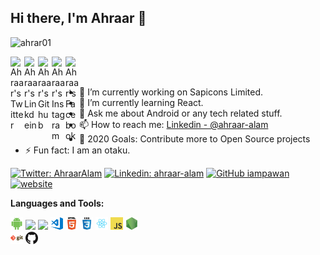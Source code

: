 
## Hi there, I'm Ahraar  👋

<p align="left"> <img src="https://komarev.com/ghpvc/?username=ahrar01&label=Views&color=blue&style=plastic" alt="ahrar01" /> </p>

<a href="https://twitter.com/AhraarAlam">
  <img align="left" alt="Ahraar's Twitter" width="22px" src="https://cdn.jsdelivr.net/npm/simple-icons@v3/icons/twitter.svg" />
</a>
<a href="https://www.linkedin.com/in/ahraar-alam/">
  <img align="left" alt="Ahraar's Linkdein" width="22px" src="https://cdn.jsdelivr.net/npm/simple-icons@v3/icons/linkedin.svg" />
</a>
<a href="https://github.com/ahrar01">
  <img align="left" alt="Ahraar's Github" width="22px" src="https://cdn.jsdelivr.net/npm/simple-icons@v3/icons/github.svg" />
</a>
<a href="https://instagram.com/ahraaralam/">
  <img align="left" alt="Ahraar's Instagram" width="22px" src="https://cdn.jsdelivr.net/npm/simple-icons@v3/icons/instagram.svg" />
</a>
<a href="https://www.facebook.com/ahrar01/">
  <img align="left" alt="Ahraar's Facebook" width="22px" src="https://cdn.jsdelivr.net/npm/simple-icons@v3/icons/facebook.svg" />
</a>


<br/>
<br/>

- 🔭 I’m currently working on Sapicons Limited.
- 🌱 I’m currently learning React.
- 💬 Ask me about Android or any tech related stuff.
- 📫 How to reach me: [Linkedin - @ahraar-alam](https://www.linkedin.com/in/ahraar-alam/)
- 🥅 2020 Goals: Contribute more to Open Source projects
- ⚡ Fun fact: I am an otaku.

[![Twitter: AhraarAlam](https://img.shields.io/twitter/follow/AhraarAlam?style=social)](https://twitter.com/AhraarAlam)
[![Linkedin: ahraar-alam](https://img.shields.io/badge/-AhraarAlam-blue?style=flat-square&logo=Linkedin&logoColor=white&link=https://www.linkedin.com/in/ahraar-alam/)](https://www.linkedin.com/in/ahraar-alam/)
[![GitHub iampawan](https://img.shields.io/github/followers/ahrar01?label=follow&style=social)](https://github.com/ahrar01)
[![website](https://img.shields.io/badge/PortfolioWebsite-ahraar.netlify.com-2648ff?style=flat-square&logo=google-chrome)](http://ahraar.netlify.com/)


**Languages and Tools:**  

<code><img height="20" src="https://raw.githubusercontent.com/github/explore/80688e429a7d4ef2fca1e82350fe8e3517d3494d/topics/android/android.png"></code>
<code><img height="20" src="https://cdn.jsdelivr.net/npm/programming-languages-logos/src/kotlin/kotlin.png"></code>
<code><img height="20" src="https://cdn.jsdelivr.net/npm/programming-languages-logos/src/java/java.png"></code>
<code><img height="20" src="https://raw.githubusercontent.com/github/explore/80688e429a7d4ef2fca1e82350fe8e3517d3494d/topics/visual-studio-code/visual-studio-code.png"></code>
<code><img height="20" src="https://raw.githubusercontent.com/github/explore/80688e429a7d4ef2fca1e82350fe8e3517d3494d/topics/html/html.png"></code>
<code><img height="20" src="https://raw.githubusercontent.com/github/explore/80688e429a7d4ef2fca1e82350fe8e3517d3494d/topics/css/css.png"></code>
<code><img height="20" src="https://raw.githubusercontent.com/github/explore/80688e429a7d4ef2fca1e82350fe8e3517d3494d/topics/react/react.png"></code>
<code><img height="20" src="https://raw.githubusercontent.com/github/explore/80688e429a7d4ef2fca1e82350fe8e3517d3494d/topics/javascript/javascript.png"></code>
<code><img height="20" src="https://raw.githubusercontent.com/github/explore/80688e429a7d4ef2fca1e82350fe8e3517d3494d/topics/nodejs/nodejs.png"></code>    
<code><img height="20" src="https://raw.githubusercontent.com/github/explore/80688e429a7d4ef2fca1e82350fe8e3517d3494d/topics/git/git.png"></code>
<code><img height="20" src="https://raw.githubusercontent.com/github/explore/78df643247d429f6cc873026c0622819ad797942/topics/github/github.png"></code>


